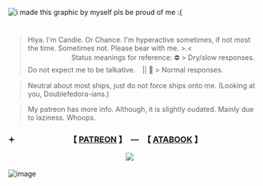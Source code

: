 ![i made this graphic by myself pls be proud of me :{](https://github.com/user-attachments/assets/da03c91a-d621-438c-89c5-d6652555fb1c)

# 
> Hiya. I'm Candie. Or Chance. I'm hyperactive sometimes, if not most the time. Sometimes not. Please bear with me. >.<  　　　　　　
> Status meanings for reference: ⛔ > Dry/slow responses. Do not expect me to be talkative.　|| 🌙 > Normal responses.

> Neutral about most ships, just do not force ships onto me. (Looking at you, Doublefedora-ians.)

> My patreon has more info. Although, it is slightly oudated. Mainly due to laziness. Whoops. 

### 𖥔 　　　　　　　【 [PATREON](https://www.patreon.com/c/supportingconstellation) 】　—　【 [ATABOOK](https://thatonedockdweller.atabook.org/) 】

　　　　　　　　　　　　　　　　　![](https://komarev.com/ghpvc/?username=ROLLORD1E&color=3c5540&label=Gamblers&style=for-the-badge)

![image](https://github.com/user-attachments/assets/eec5a76a-8230-4672-8395-f378287e072d)
